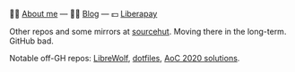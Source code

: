👋🏼 [About me](https://shreyasminocha.me/about) — ✍🏼 [Blog](https://shreyasminocha.me/blog) — 💵 [Liberapay](https://liberapay.com/shreyasminocha)

Other repos and some mirrors at [sourcehut](https://git.sr.ht/~shreyasminocha). Moving there in the long-term. GitHub bad.

Notable off-GH repos: [LibreWolf](https://gitlab.com/librewolf-community), [dotfiles](https://git.sr.ht/~shreyasminocha/dotfiles), [AoC 2020 solutions](https://git.sr.ht/~shreyasminocha/aoc-2020).
